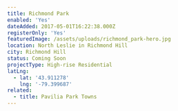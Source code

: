 ```yaml
---
title: Richmond Park
enabled: 'Yes'
dateAdded: 2017-05-01T16:22:38.000Z
registerOnly: 'Yes'
featuredImage: /assets/uploads/richmond_park-hero.jpg
location: North Leslie in Richmond Hill
city: Richmond Hill
status: Coming Soon
projectType: High-rise Residential
latLng:
  - lat: '43.911278'
    lng: '-79.399687'
related:
  - title: Pavilia Park Towns
---
```



